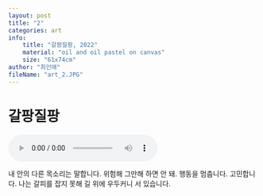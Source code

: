 ```yaml
---
layout: post
title: "2"
categories: art
info:
    title: "갈팡질팡, 2022"
    material: "oil and oil pastel on canvas"
    size: "61x74cm"
author: "최인애"
fileName: "art_2.JPG"
---
```


# 갈팡질팡

<audio controls src="{{'assets/audios/art_audio_2.mp3'|relative_url}}"></audio>

내 안의 다른 목소리는 말합니다. 위험해 그만해 하면 안 돼. 행동을 멈춥니다. 고민합니다. 나는 갈피를 잡지 못해 길 위에 우두커니 서 있습니다.

